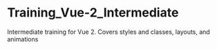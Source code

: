 # Training_Vue-2_Intermediate
Intermediate training for Vue 2. Covers styles and classes, layouts, and animations
